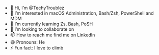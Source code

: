 - 👋 Hi, I’m @TechyTroublez
- 👀 I’m interested in macOS Administration, Bash/Zsh, PowerShell and MDM
- 🌱 I’m currently learning Zs, Bash, PoSH
- 💞️ I’m looking to collaborate on 
- 📫 How to reach me find me on LinkedIn
- 😄 Pronouns: He
- ⚡ Fun fact: I love to climb

<!---
TechyTroublez/TechyTroublez is a ✨ special ✨ repository because its `README.md` (this file) appears on your GitHub profile.
You can click the Preview link to take a look at your changes.
--->
